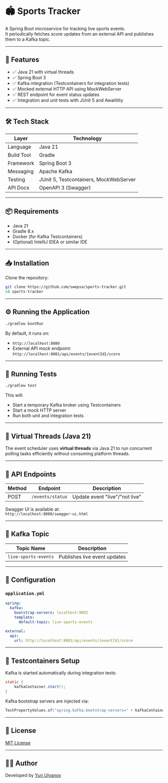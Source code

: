 # 🏟️ Sports Tracker

A Spring Boot microservice for tracking live sports events.  
It periodically fetches score updates from an external API and publishes them to a Kafka topic.

---

## 🚀 Features

- ✅ Java 21 with virtual threads
- ✅ Spring Boot 3
- ✅ Kafka integration (Testcontainers for integration tests)
- ✅ Mocked external HTTP API using MockWebServer
- ✅ REST endpoint for event status updates
- ✅ Integration and unit tests with JUnit 5 and Awaitility

---

## 🛠️ Tech Stack

| Layer            | Technology                                     |
|------------------|------------------------------------------------|
| Language         | Java 21                                        |
| Build Tool       | Gradle                                         |
| Framework        | Spring Boot 3                                  |
| Messaging        | Apache Kafka                                   |
| Testing          | JUnit 5, Testcontainers, MockWebServer         |
| API Docs         | OpenAPI 3 (Swagger)                            |

---

## 📦 Requirements

- Java 21
- Gradle 8.x
- Docker (for Kafka Testcontainers)
- (Optional) IntelliJ IDEA or similar IDE

---

## 📥 Installation

Clone the repository:

```bash
git clone https://github.com/swepsa/sports-tracker.git
cd sports-tracker
```

---

## ⚙️ Running the Application

```bash
./gradlew bootRun
```

By default, it runs on:

- `http://localhost:8080`
- External API mock endpoint: `http://localhost:8081/api/events/{eventId}/score`

---

## 🧪 Running Tests

```bash
./gradlew test
```

This will:
- Start a temporary Kafka broker using Testcontainers
- Start a mock HTTP server
- Run both unit and integration tests

---

## 🧵 Virtual Threads (Java 21)

The event scheduler uses **virtual threads** via Java 21 to run concurrent polling tasks efficiently without consuming platform threads.

---

## 📡 API Endpoints

| Method | Endpoint           | Description                    |
|--------|--------------------|--------------------------------|
| POST   | `/events/status`   | Update event "live"/"not live" |

Swagger UI is available at:  
`http://localhost:8080/swagger-ui.html`

---

## 🔄 Kafka Topic

| Topic Name          | Description                   |
|---------------------|-------------------------------|
| `live-sports-events` | Publishes live event updates  |

---

## 📂 Configuration

### `application.yml`

```yaml
spring:
  kafka:
    bootstrap-servers: localhost:9092
    template:
      default-topic: live-sports-events

external:
  api:
    url: http://localhost:8081/api/events/{eventId}/score
```

---

## 🧪 Testcontainers Setup

Kafka is started automatically during integration tests:

```java
static {
    kafkaContainer.start();
}
```

Kafka bootstrap servers are injected via:

```java
TestPropertyValues.of("spring.kafka.bootstrap-servers=" + kafkaContainer.getBootstrapServers())
```

---

## 🧾 License

[MIT License](LICENSE)

---

## 👨‍💻 Author

Developed by [Yuri Ulyanov](https://github.com/swepsa)